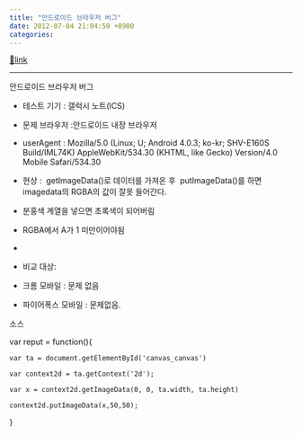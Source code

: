 ```yaml
---
title: "안드로이드 브라우저 버그"
date: 2012-07-04 21:04:59 +0900
categories: 
---
```

[🔗link](http://www.mins01.com/mh/tech/read/783)
***


안드로이드 브라우저 버그

- 테스트 기기 : 갤럭시 노트(ICS)
- 문제 브라우저 :안드로이드 내장 브라우저
- userAgent : Mozilla/5.0 (Linux; U; Android 4.0.3; ko-kr; SHV-E160S Build/IML74K) AppleWebKit/534.30 (KHTML, like Gecko) Version/4.0 Mobile Safari/534.30

- 현상 : 
getImageData()로 데이터를 가져온 후 
putImageData()를 하면 imagedata의 RGBA의 값이 잘못 들어간다.
- 분홍색 계열을 넣으면 초록색이 되어버림
- RGBA에서 A가 1 미만이어야됨

- 
- 비교 대상:
- 크롬 모바일 : 문제 없음
- 파이어폭스 모바일 : 문제없음.


소스

var reput = function(){

	var ta = document.getElementById('canvas_canvas')

	var context2d = ta.getContext('2d');

	var x = context2d.getImageData(0, 0, ta.width, ta.height)

	context2d.putImageData(x,50,50);

}




